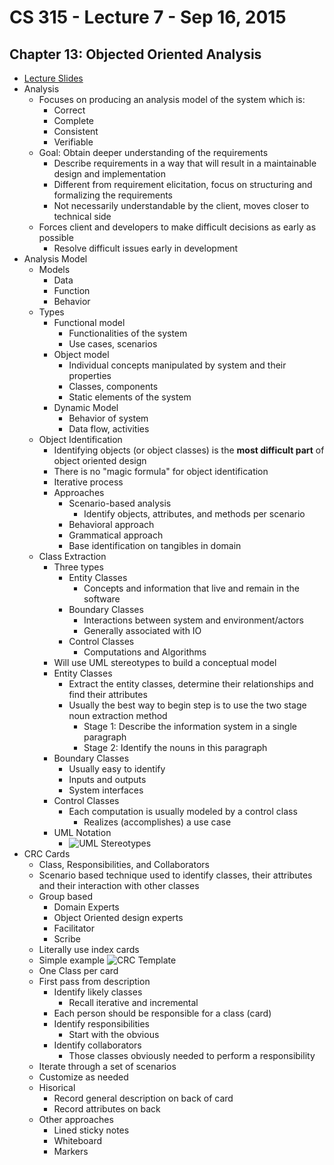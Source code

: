 # CS 315 - Lecture 7 - Sep 16, 2015

## Chapter 13: Objected Oriented Analysis

 - [Lecture Slides](https://ualearn.blackboard.com/bbcswebdav/pid-1861545-dt-content-rid-14016949_1/courses/45063.201540/Chapter13%20Part%201.pdf)
 - Analysis
	 - Focuses on producing an analysis model of the system which is:
		 - Correct
		 - Complete
		 - Consistent
		 - Verifiable
	 - Goal: Obtain deeper understanding of the requirements
		 - Describe requirements in a way that will result in a maintainable design and implementation
		 - Different from requirement elicitation, focus on structuring and formalizing the requirements
		 - Not necessarily understandable by the client, moves closer to technical side
	 - Forces client and developers to make difficult decisions as early as possible
		 - Resolve difficult issues early in development
 - Analysis Model
	 - Models
		 - Data
		 - Function
		 - Behavior
	 - Types
		 - Functional model
			 - Functionalities of the system
			 - Use cases, scenarios
		 - Object model
			 - Individual concepts manipulated by system and their properties
			 - Classes, components
			 - Static elements of the system
		 - Dynamic Model
			 - Behavior of system
			 - Data flow, activities
	 - Object Identification
		 - Identifying objects (or object classes) is the **most difficult part** of object oriented design
		 - There is no "magic formula" for object identification
		 - Iterative process
		 - Approaches
			 - Scenario-based analysis
				 - Identify objects, attributes, and methods per scenario
			 - Behavioral approach
			 - Grammatical approach
			 - Base identification on tangibles in domain
	 - Class Extraction
		 - Three types
			 - Entity Classes
				 - Concepts and information that live and remain in the software
			 - Boundary Classes
				 - Interactions between system and environment/actors
				 - Generally associated with IO
			 - Control Classes
				 - Computations and Algorithms
		 - Will use UML stereotypes to build a conceptual model
		 - Entity Classes
			 - Extract the entity classes, determine their relationships and find their attributes
			 - Usually the best way to begin step is to use the two stage noun extraction method
				 - Stage 1: Describe the information system in a single paragraph
				 - Stage 2: Identify the nouns in this paragraph
		 - Boundary Classes
			 - Usually easy to identify
			 - Inputs and outputs
			 - System interfaces
		 - Control Classes
			 - Each computation is usually modeled by a control class
				 - Realizes (accomplishes) a use case
		 - UML Notation
			 - ![UML Stereotypes](http://www.sparxsystems.com/enterprise_architect_user_guide/10/images/mvc%20pattern.png)
 - CRC Cards
	 - Class, Responsibilities, and Collaborators
	 - Scenario based technique used to identify classes, their attributes and their interaction with other classes
	 - Group based
		 - Domain Experts
		 - Object Oriented design experts
		 - Facilitator
		 - Scribe
	 - Literally use index cards
	 - Simple example ![CRC Template](http://wiki.expertiza.ncsu.edu/images/f/f8/CrcCardLayout.jpg)
	 - One Class per card
	 - First pass from description
		 - Identify likely classes
			 - Recall iterative and incremental
		 - Each person should be responsible for a class (card)
		 - Identify responsibilities
			 - Start with the obvious
		 - Identify collaborators
			 - Those classes obviously needed to perform a responsibility
	 - Iterate through a set of scenarios
	 - Customize as needed
	 - Hisorical
		 - Record general description on back of card
		 - Record attributes on back
	 - Other approaches
		 - Lined sticky notes
		 - Whiteboard
		 - Markers
			 
